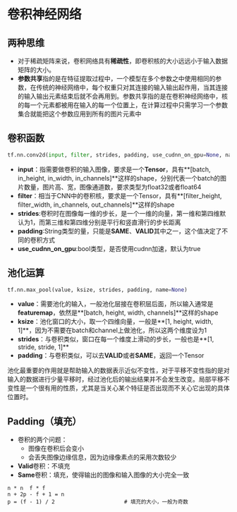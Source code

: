 # 卷积神经网络

## 两种思维

* 对于稀疏矩阵来说，卷积网络具有**稀疏性**，即卷积核的大小远远小于输入数据矩阵的大小。
* **参数共享**指的是在特征提取过程中，一个模型在多个参数之中使用相同的参数，在传统的神经网络中，每个权重只对其连接的输入输出起作用，当其连接的输入输出元素结束后就不会再用到。参数共享指的是在卷积神经网络中，核的每一个元素都被用在输入的每一个位置上，在计算过程中只需学习一个参数集合就能把这个参数应用到所有的图片元素中



## 卷积函数

```python
tf.nn.conv2d(input, filter, strides, padding, use_cudnn_on_gpu=None, name=None)
```

- **input**：指需要做卷积的输入图像，要求是一个**Tensor**，具有**[batch, in_height, in_width, in_channels]**这样的shape，分别代表一个batch的图片数量，图片高、宽，图像通道数，要求类型为float32或者float64
- **filter**：相当于CNN中的卷积核，要求是一个Tensor，具有**[filter_height, filter_width, in_channels, out_channels]**这样的shape
- **strides**:卷积时在图像每一维的步长，是一个一维的向量，第一维和第四维默认为1，而第三维和第四维分别是平行和竖直滑行的步长距离
- **padding**:String类型的量，只能是**SAME**、**VALID**其中之一，这个值决定了不同的卷积方式
- **use_cudnn_on_gpu**:bool类型，是否使用cudnn加速，默认为true



## 池化运算

```python
tf.nn.max_pool(value, ksize, strides, padding, name=None)
```

- **value**：需要池化的输入，一般池化层接在卷积层后面，所以输入通常是**featuremap**，依然是**[batch, height, width, channels]**这样的shape
- **ksize**：池化窗口的大小，取一个四维向量，一般是**[1, height, width, 1]**，因为不需要在batch和channel上做池化，所以这两个维度设为1
- **strides**：与卷积类似，窗口在每一个维度上滑动的步长，一般也是**[1, stride, stride, 1]**
- **padding**：与卷积类似，可以去**VALID**或者**SAME**，返回一个Tensor



​		池化最重要的作用就是帮助输入的数据表示近似不变性，对于平移不变性指的是对输入的数据进行少量平移时，经过池化后的输出结果并不会发生改变。局部平移不变性是一个很有用的性质，尤其是当关心某个特征是否出现而不关心它出现的具体位置时。



## Padding（填充）

* 卷积的两个问题：
	* 图像在卷积后会变小
	* 会丢失图像边缘信息，因为边缘像素点的采用次数较少
* **Valid**卷积：不填充
* **Same**卷积：填充，使得输出的图像和输入图像的大小完全一致

```
n * n  f * f
n + 2p - f + 1 = n
p = (f - 1) / 2		                 # 填充的大小，一般为奇数
```

